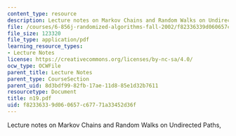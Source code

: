 ```yaml
---
content_type: resource
description: Lecture notes on Markov Chains and Random Walks on Undirected Paths,
file: /courses/6-856j-randomized-algorithms-fall-2002/f82336339d060657c67771a33452d36f_n19.pdf
file_size: 123320
file_type: application/pdf
learning_resource_types:
- Lecture Notes
license: https://creativecommons.org/licenses/by-nc-sa/4.0/
ocw_type: OCWFile
parent_title: Lecture Notes
parent_type: CourseSection
parent_uid: 8d3bdf99-82fb-17ae-11d8-85e1d32b7611
resourcetype: Document
title: n19.pdf
uid: f8233633-9d06-0657-c677-71a33452d36f
---
```

Lecture notes on Markov Chains and Random Walks on Undirected Paths,
